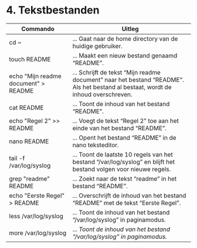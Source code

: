 # 4. Tekstbestanden

Commando | Uitleg
--- | ---
cd ~ | ... Gaat naar de home directory van de huidige gebruiker.
touch README | ... Maakt een nieuw bestand genaamd “README”.
echo "Mijn readme document" > README  | ... Schrijft de tekst “Mijn readme document” naar het bestand “README”. Als het bestand al bestaat, wordt de inhoud overschreven.
cat README | ... Toont de inhoud van het bestand “README”.
echo "Regel 2" >> README | ... Voegt de tekst “Regel 2” toe aan het einde van het bestand “README”.
nano README | ...  Opent het bestand “README” in de nano teksteditor.
tail -f /var/log/syslog | ...  Toont de laatste 10 regels van het bestand “/var/log/syslog” en blijft het bestand volgen voor nieuwe regels.
grep "readme" README | ... Zoekt naar de tekst “readme” in het bestand “README”.
echo "Eerste Regel" > README | ... Overschrijft de inhoud van het bestand “README” met de tekst “Eerste Regel”.
less /var/log/syslog | ... Toont de inhoud van het bestand “/var/log/syslog” in paginamodus.
more /var/log/syslog | ... _Toont de inhoud van het bestand “/var/log/syslog” in paginamodus._